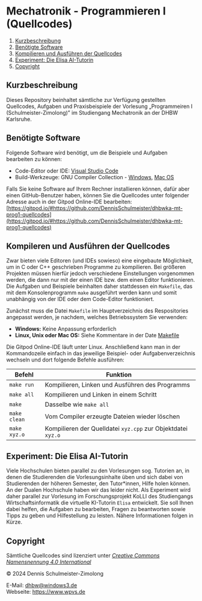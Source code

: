 Mechatronik - Programmieren I (Quellcodes)
==========================================

1. [Kurzbeschreibung](#kurzbeschreibung)
1. [Benötigte Software](#benötigte-software)
1. [Kompilieren und Ausführen der Quellcodes](#kompileren-und-ausführen-der-quellcodes)
1. [Experiment: Die Elisa AI-Tutorin](#experiment-die-elisa-ai-tutorin)
1. [Copyright](#copyright)

Kurzbeschreibung
----------------

Dieses Repository beinhaltet sämtliche zur Verfügung gestellten Quellcodes,
Aufgaben und Praxisbeispiele der Vorlesung „Programmeiren I (Schulmeister-Zimolong)”
im Studiengang Mechatronik an der DHBW Karlsruhe.

Benötigte Software
------------------

Folgende Software wird benötigt, um die Beispiele und Aufgaben bearbeiten zu können:

* Code-Editor oder IDE: [Visual Studio Code](https://code.visualstudio.com/)
* Build-Werkzeuge: GNU Compiler Collection -
  [Windows](https://jmeubank.github.io/tdm-gcc/download/),
  [Mac OS](https://osxdaily.com/2023/05/02/how-install-gcc-mac/)

Falls Sie keine Software auf Ihrem Rechner installieren können, dafür aber einen GitHub-Benutzer
haben, können Sie die Quellcodes unter folgender Adresse auch in der Gitpod Online-IDE bearbeiten:
[https://gitpod.io/#https://github.com/DennisSchulmeister/dhbwka-mt-prog1-quellcodes](https://gitpod.io/#https://github.com/DennisSchulmeister/dhbwka-mt-prog1-quellcodes)

Kompileren und Ausführen der Quellcodes
---------------------------------------

Zwar bieten viele Editoren (und IDEs sowieso) eine eingebaute Möglichkeit, um in C oder C++
geschrieben Programme zu kompilieren. Bei größeren Projekten müssen hierfür jedoch verschiedene
Einstellungen vorgenommen werden, die dann nur mit der einen IDE bzw. dem einen Editor funktionieren.
Die Aufgaben und Beispiele beinhalten daher stattdessen ein `Makefile`, das mit dem Konsolenprogramm
`make` ausgeführt werden kann und somit unabhängig von der IDE oder dem Code-Editor funktioniert.

Zunächst muss die Datei `Makefile` im Hauptverzeichnis des Respositories angepasst werden, je nachdem,
welches Betriebssystem Sie verwenden:

* **Windows:** Keine Anpassung erforderlich
* **Linux, Unix oder Mac OS:** Siehe Kommentare in der Date [Makefile](Makefile)

Die Gitpod Online-IDE läuft unter Linux. Anschließend kann man in der Kommandozeile einfach in das
jeweilige Beispiel- oder Aufgabenverzeichnis wechseln und dort folgende Befehle ausführen:

| **Befehl**   | **Funktion**                                                 |
|--------------|--------------------------------------------------------------|
| `make run`   | Kompilieren, Linken und Ausführen des Programms              |
| `make all`   | Kompilieren und Linken in einem Schritt                      |
| `make`       | Dasselbe wie `make all`                                      |
| `make clean` | Vom Compiler erzeugte Dateien wieder löschen                 |
| `make xyz.o` | Kompilieren der Quelldatei `xyz.cpp` zur Objektdatei `xyz.o` |


Experiment: Die Elisa AI-Tutorin
--------------------------------

Viele Hochschulen bieten parallel zu den Vorlesungen sog. Tutorien an, in denen die Studierenden die
Vorlesungsinhalte üben und sich dabei von Studierenden der höheren Semester, den Tutor*innen, Hilfe
holen können. An der Dualen Hochschule haben wir das leider nicht. Als Experiment wird daher parallel
zur Vorlesung im Forschungsprojekt KoLLI des Studiengangs Wirtschaftsinformatik die virtuelle KI-Tutorin
`Elisa` entwickelt. Sie soll Ihnen dabei helfen, die Aufgaben zu bearbeiten, Fragen zu beantworten sowie
Tipps zu geben und Hilfestellung zu leisten. Nähere Informationen folgen in Kürze.

Copyright
---------

Sämtliche Quellcodes sind lizenziert unter
[_Creative Commons Namensnennung 4.0 International_](http://creativecommons.org/licenses/by/4.0/)

© 2024 Dennis Schulmeister-Zimolong <br/>

E-Mail: [dhbw@windows3.de](mailto:dhbw@windows3.de) <br/>
Webseite: https://www.wpvs.de
